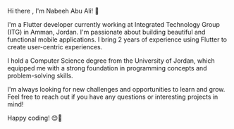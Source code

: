  Hi there , I'm Nabeeh Abu Ali! 👋
 
I'm a Flutter developer currently working at Integrated Technology Group (ITG) in Amman, Jordan. I'm passionate about building beautiful and functional mobile applications. I bring 2 years of experience using Flutter to create user-centric experiences. 

I hold a Computer Science degree from the University of Jordan, which equipped me with a strong foundation in programming concepts and problem-solving skills.







I'm always looking for new challenges and opportunities to learn and grow. Feel free to reach out if you have any questions or interesting projects in mind!

Happy coding! 😊🚀
